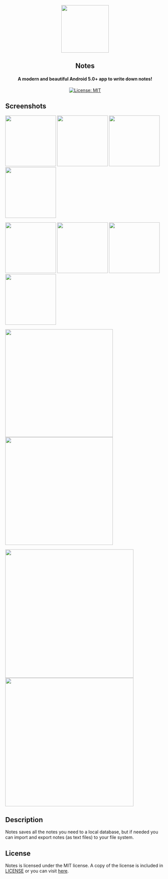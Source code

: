 <p align="center"><img src="/app/src/main/res/mipmap-xxxhdpi/ic_launcher_round.png" width="150"></p>
<h2 align="center"><b>Notes</b></h2>
<h4 align="center">A modern and beautiful Android 5.0+ app to write down notes!</h4>

<p align="center">
<a href="https://digital-construction.mit-license.org/"><img src="https://img.shields.io/badge/License-MIT-blue?style=flat-square" alt="License: MIT"></a>
</p>

## Screenshots

[<img src="screenshots/phones/Screenshot_empty_list.png" width=160>](screenshots/phones/Screenshot_empty_list.png)
[<img src="screenshots/phones/Screenshot_new_note.png" width=160>](screenshots/phones/Screenshot_new_note.png)
[<img src="screenshots/phones/Screenshot_note_text.png" width=160>](screenshots/phones/Screenshot_note_text.png)
[<img src="screenshots/phones/Screenshot_note_list.png" width=160>](screenshots/phones/Screenshot_note_list.png)

[<img src="screenshots/phones/Screenshot_empty_list_dark.png" width=160>](screenshots/phones/Screenshot_empty_list_dark.png)
[<img src="screenshots/phones/Screenshot_new_note_dark.png" width=160>](screenshots/phones/Screenshot_new_note_dark.png)
[<img src="screenshots/phones/Screenshot_note_text_dark.png" width=160>](screenshots/phones/Screenshot_note_text_dark.png)
[<img src="screenshots/phones/Screenshot_note_list_dark.png" width=160>](screenshots/phones/Screenshot_note_list_dark.png)

[<img src="screenshots/7-inch_tablet/Screenshot_note_text.png" width=340>](screenshots/7-inch_tablet/Screenshot_note_text.png)
[<img src="screenshots/7-inch_tablet/Screenshot_note_text_dark.png" width=340>](screenshots/7-inch_tablet/Screenshot_note_text_dark.png)

[<img src="screenshots/10-inch_tablet/Screenshot_note_text.png" width=405>](screenshots/10-inch_tablet/Screenshot_note_text_dark.png)
[<img src="screenshots/10-inch_tablet/Screenshot_note_text_dark.png" width=405>](screenshots/10-inch_tablet/Screenshot_note_text_dark.png)

## Description

Notes saves all the notes you need to a local database, but if needed you can import and export notes (as text files) to your file system.

## License

Notes is licensed under the MIT license. A copy of the license is included in [LICENSE](LICENSE) or you can visit [here](https://digital-construction.mit-license.org/).